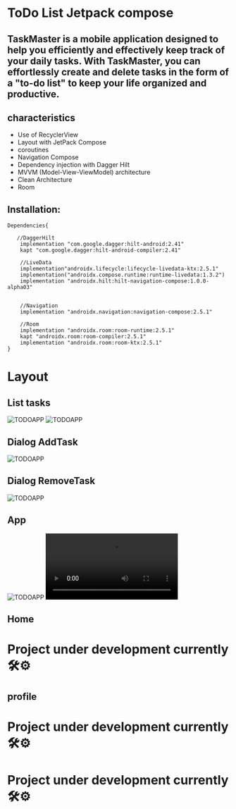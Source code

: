 # ToDo List Jetpack compose

## TaskMaster is a mobile application designed to help you efficiently and effectively keep track of your daily tasks. With TaskMaster, you can effortlessly create and delete tasks in the form of a "to-do list" to keep your life organized and productive.

## characteristics

- Use of RecyclerView
- Layout with JetPack Compose
- coroutines
- Navigation Compose
- Dependency injection with Dagger Hilt
- MVVM (Model-View-ViewModel) architecture
- Clean Architecture
- Room



## Installation:

```
Dependencies{
   
   //DaggerHilt
    implementation "com.google.dagger:hilt-android:2.41"
    kapt "com.google.dagger:hilt-android-compiler:2.41"

    //LiveData
    implementation"androidx.lifecycle:lifecycle-livedata-ktx:2.5.1"
    implementation("androidx.compose.runtime:runtime-livedata:1.3.2")
    implementation "androidx.hilt:hilt-navigation-compose:1.0.0-alpha03"


    //Navigation
    implementation "androidx.navigation:navigation-compose:2.5.1"

    //Room
    implementation "androidx.room:room-runtime:2.5.1"
    kapt "androidx.room:room-compiler:2.5.1"
    implementation "androidx.room:room-ktx:2.5.1"
}
```


# Layout

## List tasks
![TODOAPP]( app/src/main/res/images/todo-1.png)
![TODOAPP]( app/src/main/res/images/todo-2.png)

## Dialog AddTask
![TODOAPP]( app/src/main/res/images/todo-4-add.png)

## Dialog RemoveTask

![TODOAPP]( app/src/main/res/images/todo-3.png)

## App
![TODOAPP]( app/src/main/res/images/diseñogif.gif)
![TODOAPP]( app/src/main/res/images/diseñovideo.mp4)

## Home
# Project under development currently 🛠⚙
## profile
# Project under development currently 🛠⚙



# Project under development currently 🛠⚙